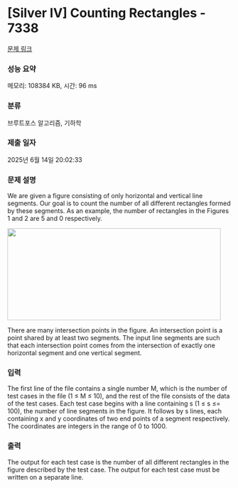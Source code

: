 # [Silver IV] Counting Rectangles - 7338 

[문제 링크](https://www.acmicpc.net/problem/7338) 

### 성능 요약

메모리: 108384 KB, 시간: 96 ms

### 분류

브루트포스 알고리즘, 기하학

### 제출 일자

2025년 6월 14일 20:02:33

### 문제 설명

<p>We are given a figure consisting of only horizontal and vertical line segments. Our goal is to count the number of all different rectangles formed by these segments. As an example, the number of rectangles in the Figures 1 and 2 are 5 and 0 respectively.</p>

<p><img alt="" src="https://onlinejudgeimages.s3.amazonaws.com/problem/7338/%EC%8A%A4%ED%81%AC%EB%A6%B0%EC%83%B7%202016-09-22%20%EC%98%A4%EC%A0%84%2010.35.21.png" style="height:207px; width:480px"></p>

<p>There are many intersection points in the figure. An intersection point is a point shared by at least two segments. The input line segments are such that each intersection point comes from the intersection of exactly one horizontal segment and one vertical segment.</p>

### 입력 

 <p>The first line of the file contains a single number M, which is the number of test cases in the file (1 ≤ M ≤ 10), and the rest of the file consists of the data of the test cases. Each test case begins with a line containing s (1 ≤ s ≤= 100), the number of line segments in the figure. It follows by s lines, each containing x and y coordinates of two end points of a segment respectively. The coordinates are integers in the range of 0 to 1000.</p>

### 출력 

 <p>The output for each test case is the number of all different rectangles in the figure described by the test case. The output for each test case must be written on a separate line.</p>

